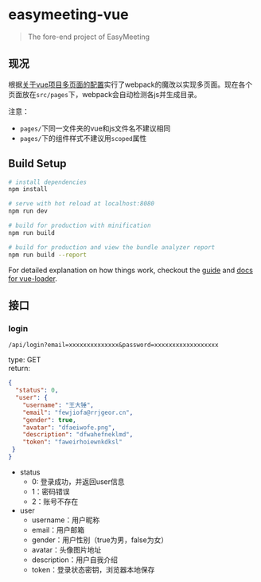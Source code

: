 # easymeeting-vue

> The fore-end project of EasyMeeting
## 现况
根据[关于vue项目多页面的配置](http://www.jianshu.com/p/acbff04b4096)实行了webpack的魔改以实现多页面。现在各个页面放在`src/pages`下，webpack会自动检测各js并生成目录。  

注意：
- `pages/`下同一文件夹的vue和js文件名不建议相同
- `pages/`下的组件样式不建议用`scoped`属性
## Build Setup

``` bash
# install dependencies
npm install

# serve with hot reload at localhost:8080
npm run dev

# build for production with minification
npm run build

# build for production and view the bundle analyzer report
npm run build --report
```

For detailed explanation on how things work, checkout the [guide](http://vuejs-templates.github.io/webpack/) and [docs for vue-loader](http://vuejs.github.io/vue-loader).

## 接口
### login
```
/api/login?email=xxxxxxxxxxxxxx&password=xxxxxxxxxxxxxxxxxx
```
type: GET  
return:
```json
{
  "status": 0,
  "user": {
    "username": "王大锤",
    "email": "fewjiofa@rrjgeor.cn",
    "gender": true,
    "avatar": "dfaeiwofe.png",
    "description": "dfwahefneklmd",
    "token": "faweirhoiewnkdksl"
 }
}
```
- status
  - 0: 登录成功，并返回user信息
  - 1：密码错误
  - 2：账号不存在
- user
  - username：用户昵称
  - email：用户邮箱
  - gender：用户性别（true为男，false为女）
  - avatar：头像图片地址
  - description：用户自我介绍
  - token：登录状态密钥，浏览器本地保存
